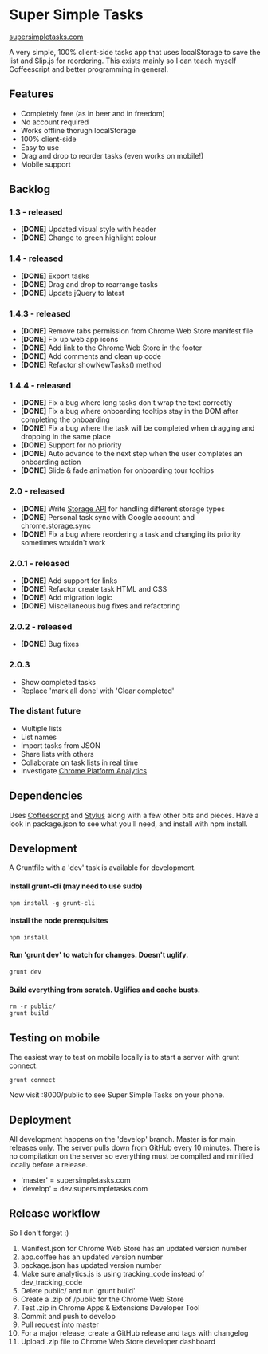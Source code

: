 # Super Simple Tasks
[supersimpletasks.com](http://supersimpletasks.com)

A very simple, 100% client-side tasks app that uses localStorage to save the list and Slip.js for reordering. This exists mainly so I can teach myself Coffeescript and better programming in general.


## Features

* Completely free (as in beer and in freedom)
* No account required
* Works offline thorugh localStorage
* 100% client-side
* Easy to use
* Drag and drop to reorder tasks (even works on mobile!)
* Mobile support


## Backlog

### 1.3 - released

* **[DONE]** Updated visual style with header
* **[DONE]** Change to green highlight colour

### 1.4 - released

* **[DONE]** Export tasks
* **[DONE]** Drag and drop to rearrange tasks
* **[DONE]** Update jQuery to latest

### 1.4.3 - released

* **[DONE]** Remove tabs permission from Chrome Web Store manifest file
* **[DONE]** Fix up web app icons
* **[DONE]** Add link to the Chrome Web Store in the footer
* **[DONE]** Add comments and clean up code
* **[DONE]** Refactor showNewTasks() method

### 1.4.4 - released

* **[DONE]** Fix a bug where long tasks don't wrap the text correctly
* **[DONE]** Fix a bug where onboarding tooltips stay in the DOM after completing the onboarding
* **[DONE]** Fix a bug where the task will be completed when dragging and dropping in the same place
* **[DONE]** Support for no priority
* **[DONE]** Auto advance to the next step when the user completes an onboarding action
* **[DONE]** Slide & fade animation for onboarding tour tooltips

### 2.0 - released

* **[DONE]** Write [Storage API](http://stackoverflow.com/q/26249133/1105159) for handling different storage types
* **[DONE]** Personal task sync with Google account and chrome.storage.sync
* **[DONE]** Fix a bug where reordering a task and changing its priority sometimes wouldn't work

### 2.0.1 - released

* **[DONE]** Add support for links
* **[DONE]** Refactor create task HTML and CSS
* **[DONE]** Add migration logic
* **[DONE]** Miscellaneous bug fixes and refactoring

### 2.0.2 - released

* **[DONE]** Bug fixes

### 2.0.3

* Show completed tasks
* Replace 'mark all done' with 'Clear completed' 

### The distant future

* Multiple lists
* List names
* Import tasks from JSON
* Share lists with others
* Collaborate on task lists in real time
* Investigate [Chrome Platform Analytics](https://github.com/GoogleChrome/chrome-platform-analytics/wiki)


## Dependencies

Uses [Coffeescript](http://coffeescript.org/) and [Stylus](http://learnboost.github.com/stylus/) along with a few other bits and pieces. Have a look in package.json to see what you'll need, and install with npm install.


## Development

A Gruntfile with a 'dev' task is available for development.

#### Install grunt-cli (may need to use sudo)

    npm install -g grunt-cli

#### Install the node prerequisites

    npm install

#### Run 'grunt dev' to watch for changes. Doesn't uglify.

    grunt dev

#### Build everything from scratch. Uglifies and cache busts.

    rm -r public/
    grunt build

## Testing on mobile

The easiest way to test on mobile locally is to start a server with grunt connect:

    grunt connect

Now visit <youripaddress>:8000/public to see Super Simple Tasks on your phone.


## Deployment

All development happens on the 'develop' branch. Master is for main releases only. The server pulls down from GitHub every 10 minutes. There is no compilation on the server so everything must be compiled and minified locally before a release.

* 'master' = supersimpletasks.com
* 'develop' = dev.supersimpletasks.com


## Release workflow

So I don't forget :)

1. Manifest.json for Chrome Web Store has an updated version number
1. app.coffee has an updated version number
1. package.json has updated version number
1. Make sure analytics.js is using tracking_code instead of dev_tracking_code
1. Delete public/ and run 'grunt build'
1. Create a .zip of /public for the Chrome Web Store
1. Test .zip in Chrome Apps & Extensions Developer Tool
1. Commit and push to develop
1. Pull request into master
1. For a major release, create a GitHub release and tags with changelog
1. Upload .zip file to Chrome Web Store developer dashboard




